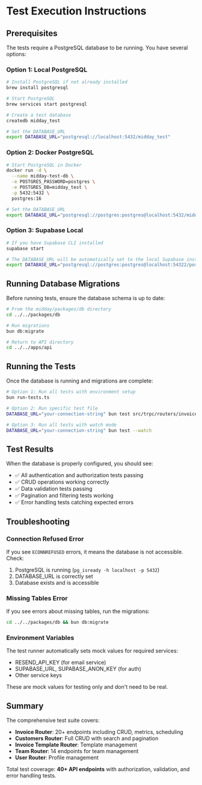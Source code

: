# Test Execution Instructions

## Prerequisites

The tests require a PostgreSQL database to be running. You have several options:

### Option 1: Local PostgreSQL
```bash
# Install PostgreSQL if not already installed
brew install postgresql

# Start PostgreSQL
brew services start postgresql

# Create a test database
createdb midday_test

# Set the DATABASE_URL
export DATABASE_URL="postgresql://localhost:5432/midday_test"
```

### Option 2: Docker PostgreSQL
```bash
# Start PostgreSQL in Docker
docker run -d \
  --name midday-test-db \
  -e POSTGRES_PASSWORD=postgres \
  -e POSTGRES_DB=midday_test \
  -p 5432:5432 \
  postgres:16

# Set the DATABASE_URL
export DATABASE_URL="postgresql://postgres:postgres@localhost:5432/midday_test"
```

### Option 3: Supabase Local
```bash
# If you have Supabase CLI installed
supabase start

# The DATABASE_URL will be automatically set to the local Supabase instance
export DATABASE_URL="postgresql://postgres:postgres@localhost:54322/postgres"
```

## Running Database Migrations

Before running tests, ensure the database schema is up to date:

```bash
# From the midday/packages/db directory
cd ../../packages/db

# Run migrations
bun db:migrate

# Return to API directory
cd ../../apps/api
```

## Running the Tests

Once the database is running and migrations are complete:

```bash
# Option 1: Run all tests with environment setup
bun run-tests.ts

# Option 2: Run specific test file
DATABASE_URL="your-connection-string" bun test src/trpc/routers/invoice.test.ts

# Option 3: Run all tests with watch mode
DATABASE_URL="your-connection-string" bun test --watch
```

## Test Results

When the database is properly configured, you should see:
- ✅ All authentication and authorization tests passing
- ✅ CRUD operations working correctly
- ✅ Data validation tests passing
- ✅ Pagination and filtering tests working
- ✅ Error handling tests catching expected errors

## Troubleshooting

### Connection Refused Error
If you see `ECONNREFUSED` errors, it means the database is not accessible. Check:
1. PostgreSQL is running (`pg_isready -h localhost -p 5432`)
2. DATABASE_URL is correctly set
3. Database exists and is accessible

### Missing Tables Error
If you see errors about missing tables, run the migrations:
```bash
cd ../../packages/db && bun db:migrate
```

### Environment Variables
The test runner automatically sets mock values for required services:
- RESEND_API_KEY (for email service)
- SUPABASE_URL, SUPABASE_ANON_KEY (for auth)
- Other service keys

These are mock values for testing only and don't need to be real.

## Summary

The comprehensive test suite covers:
- **Invoice Router**: 20+ endpoints including CRUD, metrics, scheduling
- **Customers Router**: Full CRUD with search and pagination
- **Invoice Template Router**: Template management
- **Team Router**: 14 endpoints for team management
- **User Router**: Profile management

Total test coverage: **40+ API endpoints** with authorization, validation, and error handling tests.